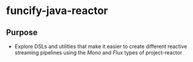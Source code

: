 # funcify-java-reactor

## Purpose

* Explore DSLs and utilities that make it easier to create different reactive streaming pipelines using the _Mono_ and _Flux_ types of project-reactor
